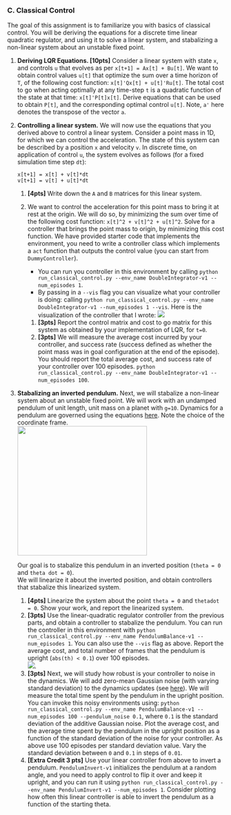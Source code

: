 ### C. Classical Control
The goal of this assignment is to familiarize you with basics of classical
control. You will be deriving the equations for a discrete time linear
quadratic regulator, and using it to solve a linear system, and stabalizing a
non-linear system about an unstable fixed point.

1. **Deriving LQR Equations. [10pts]** Consider a linear system with state `x`, and
   controls `u` that evolves as per `x[t+1] = Ax[t] + Bu[t]`. We want to obtain
   control values `u[t]` that optimize the sum over a time horizon of `T`, of
   the following cost function: `x[t]'Qx[t] + u[t]'Ru[t]`. The total cost to go
   when acting optimally at any time-step `t` is a quadratic function of the
   state at that time: `x[t]'P[t]x[t]`. Derive equations that can be used to
   obtain `P[t]`, and the corresponding optimal control `u[t]`. Note, `a'` here
   denotes the transpose of the vector `a`.
2. **Controlling a linear system.** We will now use the equations that you
   derived above to control a linear system. Consider a point mass in 1D, for
   which we can control the acceleration. The state of this system can be
   described by a position `x` and velocity `v`. In discrete time, on
   application of control `u`, the system evolves as follows (for a fixed
   simulation time step `dt`):
   ```
   x[t+1] = x[t] + v[t]*dt
   v[t+1] = v[t] + u[t]*dt
   ```
   1. **[4pts]** Write down the `A` and `B` matrices for this linear system.
   2. We want to control the acceleration for this point mass to
   bring it at rest at the origin. We will do so, by minimizing the sum over
   time of the following cost function: `x[t]^2 + v[t]^2 + u[t]^2`. Solve for a
   controller that brings the point mass to origin, by minimizing this cost
   function. We have provided starter code that implements the environment, you
   need to write a controller class which implements a `act` function that
   outputs the control value (you can start from `DummyController`). 
      - You can run you controller in this environment by calling `python
        run_classical_control.py --env_name DoubleIntegrator-v1 --num_episodes
        1`.
      - By passing in a `--vis` flag you can visualize what your controller is
        doing: calling `python run_classical_control.py --env_name
        DoubleIntegrator-v1 --num_episodes 1 --vis`. Here is the visualization
        of the controller that I wrote: ![](vis-DoubleIntegrator-v1-0.gif)
      
      1. **[3pts]** Report the control matrix and cost to go matrix for this
      system as obtained by your implementation of LQR, for `t=0`.
      2. **[3pts]** We will measure the average cost incurred by your
      controller, and success rate (success defined as whether the point mass
      was in goal configuration at the end of the episode). You should report
      the total average cost, and success rate of your controller over 100
      episodes.  `python run_classical_control.py --env_name
      DoubleIntegrator-v1 --num_episodes 100`. 
3. **Stabalizing an inverted pendulum.** Next, we will stabalize a
   non-linear system about an unstable fixed point. We will work with an
   undamped pendulum of unit length, unit mass on a planet with `g=10`.
   Dynamics for a pendulum are governed using the equations
   [here](envs/pendulum.py#L57). Note the choice of the coordinate frame. <br/>
   <img src=pendulum-fig.jpeg width=300px>
   
   Our goal is to stabalize this pendulum in an inverted position (`theta = 0`
   and `theta dot = 0`).  
   We will linearize it about the inverted position, and obtain controllers
   that stabalize this linearized system.

   1. **[4pts]** Linearize the system about the point `theta = 0` and `thetadot
   = 0`.  Show your work, and report the linearized system.
   2. **[3pts]** Use the linear-quadratic regulator controller from the
   previous parts, and obtain a controller to stabalize the pendulum. You can
   run the controller in this environment with `python run_classical_control.py
   --env_name PendulumBalance-v1 --num_episodes 1`.  You can also use the
   `--vis` flag as above. Report the average cost, and total number of frames
   that the pendulum is upright (`abs(th) < 0.1`) over 100 episodes. <br/>
   ![](vis-PendulumBalance-v1-0.gif).
   3. **[3pts]** Next, we will study how robust is your controller to noise in
   the dynamics. We will add zero-mean Gaussian noise (with varying standard
   deviation) to the dynamics updates (see [here](envs/pendulum.py#L69)). We
   will measure the total time spent by the pendulum in the upright position.
   You can invoke this noisy environments using: `python
   run_classical_control.py --env_name PendulumBalance-v1 --num_episodes 100
   --pendulum_noise 0.1`, where `0.1` is the standard deviation of the additive
   Gaussian noise. Plot the average cost, and the average time spent by the
   pendulum in the upright position as a function of the standard deviation of
   the noise for your controller. As above use 100 episodes per standard
   deviation value.  Vary the standard deviation between `0` and `0.1` in steps
   of `0.01`.
   4. **[Extra Credit 3 pts]** Use your linear controller from above to invert
   a pendulum.  `PendulumInvert-v1` initializes the pendulum at a random angle,
   and you need to apply control to flip it over and keep it upright, and you
   can run it using `python run_classical_control.py --env_name
   PendulumInvert-v1 --num_episodes 1`.  Consider plotting how often this
   linear controller is able to invert the pendulum as a function of the
   starting theta.
